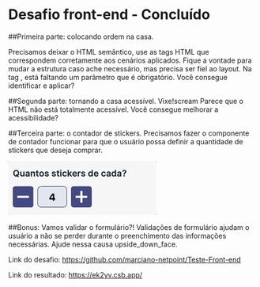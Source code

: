 # Desafio front-end - Concluído

##Primeira parte: colocando ordem na casa.

Precisamos deixar o HTML semântico, use as tags HTML que correspondem corretamente aos cenários aplicados.
Fique a vontade para mudar a estrutura caso ache necessário, mas precisa ser fiel ao layout.
Na tag <html>, está faltando um parâmetro que é obrigatório. Você consegue identificar e aplicar?

##Segunda parte: tornando a casa acessível.
Vixe!scream Parece que o HTML não está totalmente acessível. Você consegue melhorar a acessibilidade?

##Terceira parte: o contador de stickers.
Precisamos fazer o componente de contador funcionar para que o usuário possa definir a quantidade de stickers que deseja comprar.

![](contador.gif)

##Bonus: Vamos validar o formulário?!
Validações de formulário ajudam o usuário a não se perder durante o preenchimento das informações necessárias. Ajude nessa causa upside_down_face.

Link do desafio: https://github.com/marciano-netpoint/Teste-Front-end

Link do resultado: https://ek2yv.csb.app/

